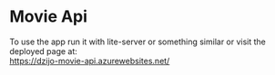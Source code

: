 # Movie Api

To use the app run it with lite-server or something similar or visit the deployed page at:
<br/>https://dzijo-movie-api.azurewebsites.net/
